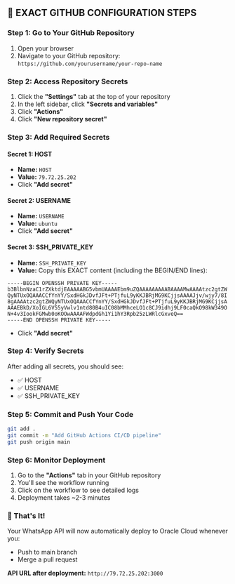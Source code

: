 ## 🎯 **EXACT GITHUB CONFIGURATION STEPS**

### **Step 1: Go to Your GitHub Repository**
1. Open your browser
2. Navigate to your GitHub repository: `https://github.com/yourusername/your-repo-name`

### **Step 2: Access Repository Secrets**
1. Click the **"Settings"** tab at the top of your repository
2. In the left sidebar, click **"Secrets and variables"**
3. Click **"Actions"**
4. Click **"New repository secret"**

### **Step 3: Add Required Secrets**

#### **Secret 1: HOST**
- **Name:** `HOST`
- **Value:** `79.72.25.202`
- Click **"Add secret"**

#### **Secret 2: USERNAME**
- **Name:** `USERNAME`
- **Value:** `ubuntu`
- Click **"Add secret"**

#### **Secret 3: SSH_PRIVATE_KEY**
- **Name:** `SSH_PRIVATE_KEY`
- **Value:** Copy this EXACT content (including the BEGIN/END lines):

```
-----BEGIN OPENSSH PRIVATE KEY-----
b3BlbnNzaC1rZXktdjEAAAAABG5vbmUAAAAEbm9uZQAAAAAAAAABAAAAMwAAAAtzc2gtZW
QyNTUxOQAAACCfYnYY/SxdHGkJDvfJFt+PTjfuL9yKKJBRjMG9KCjjsAAAAJjv/wjy7/8I
8gAAAAtzc2gtZWQyNTUxOQAAACCfYnYY/SxdHGkJDvfJFt+PTjfuL9yKKJBRjMG9KCjjsA
AAAEBkD/XoIGL6V55yVwlv1ntd80B4uIC08bMMhceLO1c8CJ9idhj9LF0caQkO98kW349O
N+4v3IookFGMwb0oKOOwAAAAFWdpdGh1Yi1hY3Rpb25zLWRlcGxveQ==
-----END OPENSSH PRIVATE KEY-----
```

- Click **"Add secret"**

### **Step 4: Verify Secrets**
After adding all secrets, you should see:
- ✅ HOST
- ✅ USERNAME  
- ✅ SSH_PRIVATE_KEY

### **Step 5: Commit and Push Your Code**
```bash
git add .
git commit -m "Add GitHub Actions CI/CD pipeline"
git push origin main
```

### **Step 6: Monitor Deployment**
1. Go to the **"Actions"** tab in your GitHub repository
2. You'll see the workflow running
3. Click on the workflow to see detailed logs
4. Deployment takes ~2-3 minutes

### **🎉 That's It!**
Your WhatsApp API will now automatically deploy to Oracle Cloud whenever you:
- Push to main branch
- Merge a pull request

**API URL after deployment:** `http://79.72.25.202:3000`

